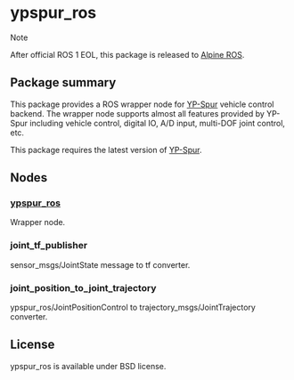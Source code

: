 # ypspur_ros

> [!NOTE]
> After official ROS 1 EOL, this package is released to [Alpine ROS](https://www.seqsense.org/alpine-ros).

## Package summary

This package provides a ROS wrapper node for [YP-Spur](https://github.com/openspur/yp-spur) vehicle control backend. 
The wrapper node supports almost all features provided by YP-Spur including vehicle control, digital IO, A/D input, multi-DOF joint control, etc.

This package requires the latest version of [YP-Spur](https://github.com/openspur/yp-spur).

## Nodes
### [ypspur_ros](doc/ypspur_ros.md) 
Wrapper node.

### joint_tf_publisher
sensor_msgs/JointState message to tf converter.

### joint_position_to_joint_trajectory

ypspur_ros/JointPositionControl to trajectory_msgs/JointTrajectory converter.

## License

ypspur_ros is available under BSD license.
